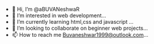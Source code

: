 - 👋 Hi, I’m @aBUVANeshwaR
- 👀 I’m interested in web development...
- 🌱 I’m currently learning html,css and javascript ...
- 💞️ I’m looking to collaborate on beginner web projects...
- 📫 How to reach me Buvaneshwar1999@outlook.com...

<!---
aBUVANeshwaR/aBUVANeshwaR is a ✨ special ✨ repository because its `README.md` (this file) appears on your GitHub profile.
You can click the Preview link to take a look at your changes.
--->
